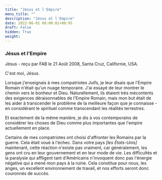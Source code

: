 ```yaml
---
title: "Jésus et l'Empire"
menu_title: ""
description: "Jésus et l'Empire"
date: 2022-06-01 06:00:01+00:95
draft: False
hidden: True
weight:
---
```

### Jésus et l'Empire

Jésus - reçu par FAB le 21 Août 2008, Santa Cruz, Californie, USA.

C'est moi, Jésus.

Lorsque j'enseignais à mes compatriotes Juifs, je leur disais que l'Empire Romain n'était qu'un nuage temporaire. J'ai essayé de leur montrer le chemin vers le bonheur et Dieu. Naturellement, ils étaient très mécontents des exigences déraisonnables de l'Empire Romain, mais mon but était de les aider à transcender le problème de la meilleure façon que je connaisse - en considérant le spirituel comme transcendant les réalités terrestres.

Et exactement de la même manière, je dis à vos contemporains de considérer les choses de Dieu comme plus importantes que l'empire actuellement en place.

Certains de mes compatriotes ont choisi d'affronter les Romains par la guerre. Cela était voué à l'échec. Dans votre pays *[les États-Unis]* maintenant, cette réaction n'existe pas vraiment, car généralement, les gens ont cru en leur gouvernement et en leur mode de vie. Les difficultés et la paralysie qui affligent tant d'Américains n'invoquent donc pas l'énergie négative qui a mené mon pays à la ruine. Cela constitue pour nous, les anges, un excellent environnement de travail, et nos efforts seront donc couronnés de succès.
